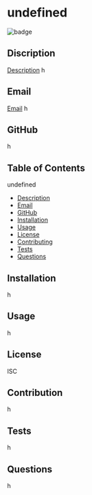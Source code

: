 
# undefined
![badge](https://img.shields.io/badge/license-ISC-brightgreen)
## Discription
[Description](#Description)
h
## Email
[Email](#Email)
h
## GitHub
h
## Table of Contents
undefined
- [Description](#Description)
- [Email](#Email)
- [GitHub](#GitHub)
- [Installation](#Installation)
- [Usage](#Usage)
- [License](#License)
- [Contributing](#Contributing)
- [Tests](#Tests)
- [Questions](#Questions)
## Installation 
h
## Usage 
h
## License 
ISC
## Contribution 
h
## Tests 
h
## Questions
h
